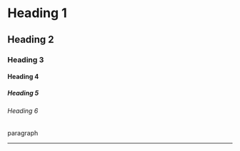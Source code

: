 <!-- Heading -->

# Heading 1

## Heading 2

### Heading 3

#### Heading 4

##### Heading 5

###### Heading 6

<!--Line-->

paragraph

---
